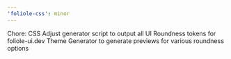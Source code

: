 ```yaml
---
'foliole-css': minor
---
```


Chore: CSS Adjust generator script to output all UI Roundness tokens for foliole-ui.dev Theme Generator to generate previews for various roundness options
